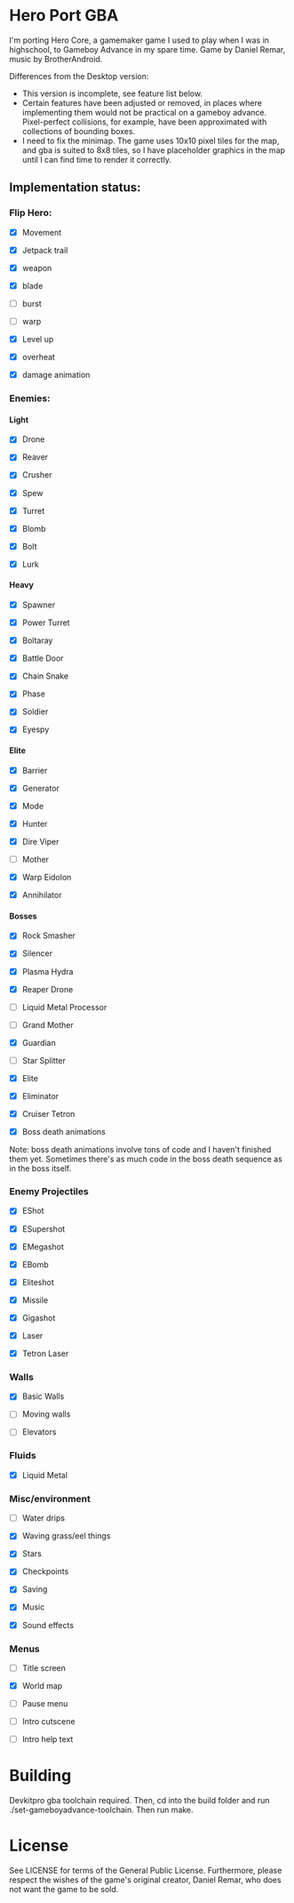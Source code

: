 # Hero Port GBA

I'm porting Hero Core, a gamemaker game I used to play when I was in highschool, to Gameboy Advance in my spare time.
Game by Daniel Remar, music by BrotherAndroid.

Differences from the Desktop version:
 * This version is incomplete, see feature list below.
 * Certain features have been adjusted or removed, in places where implementing them would not be practical on a gameboy advance. Pixel-perfect collisions, for example, have been approximated with collections of bounding boxes.
 * I need to fix the minimap. The game uses 10x10 pixel tiles for the map, and gba is suited to 8x8 tiles, so I have placeholder graphics in the map until I can find time to render it correctly.


## Implementation status:

### Flip Hero:
- [x] Movement
- [x] Jetpack trail
- [x] weapon
- [x] blade
- [ ] burst
- [ ] warp
- [x] Level up
- [x] overheat
- [x] damage animation


### Enemies:
#### Light
- [x] Drone
- [x] Reaver
- [x] Crusher
- [x] Spew
- [x] Turret
- [x] Blomb
- [x] Bolt
- [x] Lurk


#### Heavy
- [x] Spawner
- [x] Power Turret
- [x] Boltaray
- [x] Battle Door
- [x] Chain Snake
- [x] Phase
- [x] Soldier
- [x] Eyespy


#### Elite
- [x] Barrier
- [x] Generator
- [x] Mode
- [x] Hunter
- [x] Dire Viper
- [ ] Mother
- [x] Warp Eidolon
- [x] Annihilator


#### Bosses
- [x] Rock Smasher
- [x] Silencer
- [x] Plasma Hydra
- [x] Reaper Drone
- [ ] Liquid Metal Processor
- [ ] Grand Mother
- [x] Guardian
- [ ] Star Splitter
- [x] Elite
- [x] Eliminator
- [x] Cruiser Tetron

- [x] Boss death animations

Note: boss death animations involve tons of code and I haven't finished them yet. Sometimes there's as much code in the boss death sequence as in the boss itself.


### Enemy Projectiles
- [x] EShot
- [x] ESupershot
- [x] EMegashot
- [x] EBomb
- [x] Eliteshot
- [x] Missile
- [x] Gigashot
- [x] Laser
- [x] Tetron Laser


### Walls
- [x] Basic Walls
- [ ] Moving walls
- [ ] Elevators


### Fluids
- [x] Liquid Metal


### Misc/environment
- [ ] Water drips
- [x] Waving grass/eel things
- [x] Stars
- [x] Checkpoints
- [x] Saving
- [x] Music
- [x] Sound effects


### Menus
- [ ] Title screen
- [x] World map
- [ ] Pause menu
- [ ] Intro cutscene
- [ ] Intro help text


# Building

Devkitpro gba toolchain required. Then, cd into the build folder and run ./set-gameboyadvance-toolchain. Then run make.

# License

See LICENSE for terms of the General Public License. Furthermore, please respect the wishes of the game's original creator, Daniel Remar, who does not want the game to be sold.
